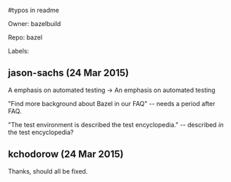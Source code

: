 #typos in readme

Owner: bazelbuild

Repo: bazel

Labels: 

## jason-sachs (24 Mar 2015)

A emphasis on automated testing -> An emphasis on automated testing

"Find more background about Bazel in our FAQ" -- needs a period after FAQ.

"The test environment is described the test encyclopedia." -- described _in_ the test encyclopedia?


## kchodorow (24 Mar 2015)

Thanks, should all be fixed.



